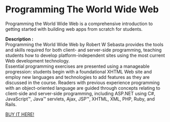 # Programming The World Wide Web #  

Programming the World Wide Web is a comprehensive introduction to getting started with building web apps from scratch for students. 

**Description :**  
Programming the World Wide Web by Robert W Sebasta provides the tools and skills required for both client- and server-side programming, teaching students how to develop platform-independent sites using the most current Web development technology.  
Essential programming exercises are presented using a manageable progression: students begin with a foundational XHTML Web site and employ new languages and technologies to add features as they are discussed in the course. Readers with previous experience programming with an object-oriented language are guided through concepts relating to client-side and server-side programming, including ASP.NET using C#, JavaScript™, Java™ servlets, Ajax, JSP™, XHTML, XML, PHP, Ruby, and Rails. 

[BUY IT HERE!](https://www.amazon.com/Programming-World-Wide-Web-8th/dp/0133775984)  

